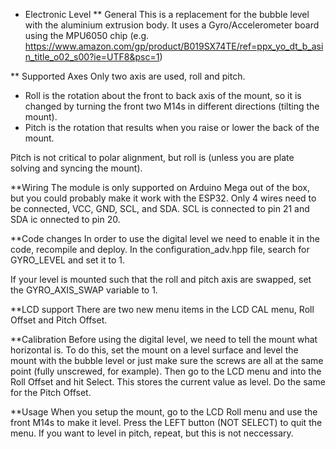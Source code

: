 * Electronic Level
** General
This is a replacement for the bubble level with the aluminium extrusion body.
It uses a Gyro/Accelerometer board using the MPU6050 chip (e.g. https://www.amazon.com/gp/product/B019SX74TE/ref=ppx_yo_dt_b_asin_title_o02_s00?ie=UTF8&psc=1)

** Supported Axes
Only two axis are used, roll and pitch.
- Roll is the rotation about the front to back axis of the mount, so it is changed by turning the front two M14s in different directions (tilting the mount).
- Pitch is the rotation that results when you raise or lower the back of the mount. 

Pitch is not critical to polar alignment, but roll is (unless you are plate solving and syncing the mount).

**Wiring
The module is only supported on Arduino Mega out of the box, but you could probably make it work with the ESP32.
Only 4 wires need to be connected, VCC, GND, SCL, and SDA. SCL is connected to pin 21 and SDA ic onnected to pin 20.

**Code changes
In order to use the digital level we need to enable it in the code, recompile and deploy.
In the configuration_adv.hpp file, search for GYRO_LEVEL and set it to 1. 

If your level is mounted such that the roll and pitch axis are swapped, set the GYRO_AXIS_SWAP variable to 1.

**LCD support
There are two new menu items in the LCD CAL menu, Roll Offset and Pitch Offset. 

**Calibration
Before using the digital level, we need to tell the mount what horizontal is. To do this, set the mount on a level surface and level the mount with the bubble level or just make sure the screws are all at the same point (fully unscrewed, for example). Then go to the LCD menu and into the Roll Offset and hit Select. This stores the current value as level. Do the same for the Pitch Offset.

**Usage
When you setup the mount, go to the LCD Roll menu and use the front M14s to make it level. Press the LEFT button (NOT SELECT) to quit the menu.
If you want to level in pitch, repeat, but this is not neccessary.